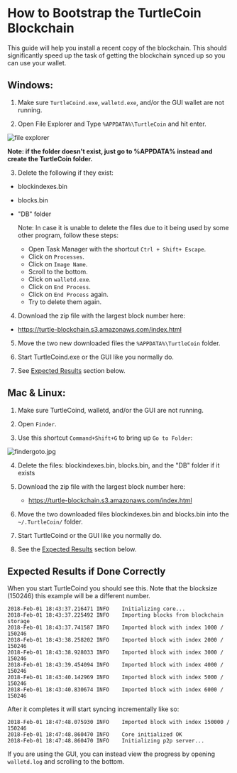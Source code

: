 # How to Bootstrap the TurtleCoin Blockchain

This guide will help you install a recent copy of the blockchain. This should significantly speed up the task of getting the blockchain synced up so you can use your wallet.

## Windows:
1. Make sure `TurtleCoind.exe`, `walletd.exe`, and/or the GUI wallet are not running.

2. Open File Explorer and Type `%APPDATA%\TurtleCoin` and hit enter.

![file explorer](https://github.com/turtlecoin/turtlecoin-wiki/blob/master/images/file_explorer.jpg)

**Note: if the folder doesn't exist, just go to %APPDATA% instead and create the TurtleCoin folder.**

3. Delete the following if they exist:

 * blockindexes.bin
 * blocks.bin
 * "DB" folder
 
    Note: In case it is unable to delete the files due to it being used by some other program, follow these steps:
    - Open Task Manager with the shortcut `Ctrl + Shift+ Escape`.
    - Click on `Processes`.
    - Click on `Image Name`.
    - Scroll to the bottom.
    - Click on `walletd.exe`.
    - Click on `End Process`.
    - Click on `End Process` again.
    - Try to delete them again.


4. Download the zip file with the largest block number here:

 * https://turtle-blockchain.s3.amazonaws.com/index.html

5. Move the two new downloaded files the `%APPDATA%\TurtleCoin` folder.

6. Start TurtleCoind.exe or the GUI like you normally do.

7. See [Expected Results](#ExpectedResults) section below.



## Mac & Linux:
1. Make sure TurtleCoind, walletd, and/or the GUI are not running.

2. Open `Finder`.

3. Use this shortcut `Command+Shift+G` to bring up `Go to Folder`:

![findergoto.jpg](https://github.com/turtlecoin/turtlecoin-wiki/blob/master/images/findergoto.jpg)

4. Delete the files: blockindexes.bin, blocks.bin, and the "DB" folder if it exists

5. Download the zip file with the largest block number here:
	* https://turtle-blockchain.s3.amazonaws.com/index.html
	
6. Move the two downloaded files blockindexes.bin and blocks.bin into the `~/.TurtleCoin/` folder.

7. Start TurtleCoind or the GUI like you normally do.

8. See the [Expected Results](#ExpectedResults) section below.

## Expected Results if Done Correctly <a name="ExpectedResults"></a>

When you start TurtleCoind you should see this. Note that the blocksize (150246) this example will be a different number.
```
2018-Feb-01 18:43:37.216471 INFO    Initializing core...
2018-Feb-01 18:43:37.225492 INFO    Importing blocks from blockchain storage
2018-Feb-01 18:43:37.741587 INFO    Imported block with index 1000 / 150246
2018-Feb-01 18:43:38.258202 INFO    Imported block with index 2000 / 150246
2018-Feb-01 18:43:38.928033 INFO    Imported block with index 3000 / 150246
2018-Feb-01 18:43:39.454094 INFO    Imported block with index 4000 / 150246
2018-Feb-01 18:43:40.142969 INFO    Imported block with index 5000 / 150246
2018-Feb-01 18:43:40.830674 INFO    Imported block with index 6000 / 150246
```

After it completes it will start syncing incrementally like so:
```
2018-Feb-01 18:47:48.075930 INFO    Imported block with index 150000 / 150246
2018-Feb-01 18:47:48.860470 INFO    Core initialized OK
2018-Feb-01 18:47:48.860470 INFO    Initializing p2p server...
```

If you are using the GUI, you can instead view the progress by opening `walletd.log` and scrolling to the bottom.
